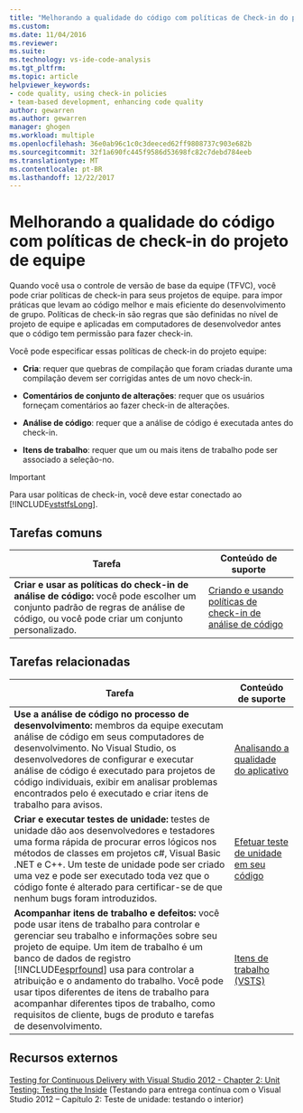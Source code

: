 ```yaml
---
title: "Melhorando a qualidade do código com políticas de Check-in do projeto de equipe | Microsoft Docs"
ms.custom: 
ms.date: 11/04/2016
ms.reviewer: 
ms.suite: 
ms.technology: vs-ide-code-analysis
ms.tgt_pltfrm: 
ms.topic: article
helpviewer_keywords:
- code quality, using check-in policies
- team-based development, enhancing code quality
author: gewarren
ms.author: gewarren
manager: ghogen
ms.workload: multiple
ms.openlocfilehash: 36e0ab96c1c0c3deeced62ff9808737c903e682b
ms.sourcegitcommit: 32f1a690fc445f9586d53698fc82c7debd784eeb
ms.translationtype: MT
ms.contentlocale: pt-BR
ms.lasthandoff: 12/22/2017
---
```

# <a name="enhancing-code-quality-with-team-project-check-in-policies"></a>Melhorando a qualidade do código com políticas de check-in do projeto de equipe

Quando você usa o controle de versão de base da equipe (TFVC), você pode criar políticas de check-in para seus projetos de equipe. para impor práticas que levam ao código melhor e mais eficiente do desenvolvimento de grupo. Políticas de check-in são regras que são definidas no nível de projeto de equipe e aplicadas em computadores de desenvolvedor antes que o código tem permissão para fazer check-in.

Você pode especificar essas políticas de check-in do projeto equipe:

- **Cria**: requer que quebras de compilação que foram criadas durante uma compilação devem ser corrigidas antes de um novo check-in.

- **Comentários de conjunto de alterações**: requer que os usuários forneçam comentários ao fazer check-in de alterações.

- **Análise de código**: requer que a análise de código é executada antes do check-in.

- **Itens de trabalho**: requer que um ou mais itens de trabalho pode ser associado a seleção-no.

> [!IMPORTANT]
> Para usar políticas de check-in, você deve estar conectado ao [!INCLUDE[vststfsLong](../code-quality/includes/vststfslong_md.md)].

## <a name="common-tasks"></a>Tarefas comuns

|Tarefa|Conteúdo de suporte|
|----------|------------------------|
|**Criar e usar as políticas do check-in de análise de código:** você pode escolher um conjunto padrão de regras de análise de código, ou você pode criar um conjunto personalizado.|[Criando e usando políticas de check-in de análise de código](../code-quality/creating-and-using-code-analysis-check-in-policies.md)|

## <a name="related-tasks"></a>Tarefas relacionadas

|Tarefa|Conteúdo de suporte|
|----------|------------------------|
|**Use a análise de código no processo de desenvolvimento:** membros da equipe executam análise de código em seus computadores de desenvolvimento. No Visual Studio, os desenvolvedores de configurar e executar análise de código é executado para projetos de código individuais, exibir em analisar problemas encontrados pelo é executado e criar itens de trabalho para avisos.|[Analisando a qualidade do aplicativo](../code-quality/analyzing-application-quality-by-using-code-analysis-tools.md)|
|**Criar e executar testes de unidade:** testes de unidade dão aos desenvolvedores e testadores uma forma rápida de procurar erros lógicos nos métodos de classes em projetos c#, Visual Basic .NET e C++. Um teste de unidade pode ser criado uma vez e pode ser executado toda vez que o código fonte é alterado para certificar-se de que nenhum bugs foram introduzidos.|[Efetuar teste de unidade em seu código](../test/unit-test-your-code.md)|
|**Acompanhar itens de trabalho e defeitos:** você pode usar itens de trabalho para controlar e gerenciar seu trabalho e informações sobre seu projeto de equipe. Um item de trabalho é um banco de dados de registro [!INCLUDE[esprfound](../code-quality/includes/esprfound_md.md)] usa para controlar a atribuição e o andamento do trabalho. Você pode usar tipos diferentes de itens de trabalho para acompanhar diferentes tipos de trabalho, como requisitos de cliente, bugs de produto e tarefas de desenvolvimento.|[Itens de trabalho (VSTS)](/vsts/work/work-items/index)|

## <a name="external-resources"></a>Recursos externos

[Testing for Continuous Delivery with Visual Studio 2012 - Chapter 2: Unit Testing: Testing the Inside](http://go.microsoft.com/fwlink/?LinkID=255188) (Testando para entrega contínua com o Visual Studio 2012 – Capítulo 2: Teste de unidade: testando o interior)